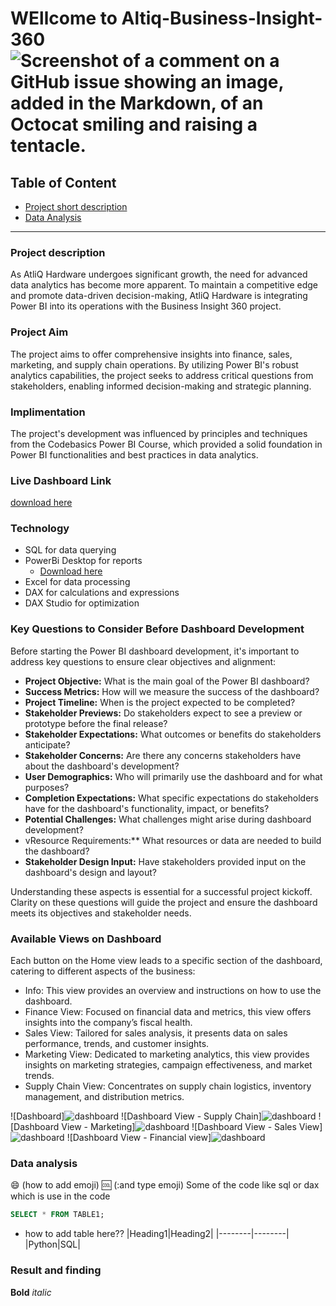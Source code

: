 # WEllcome to Altiq-Business-Insight-360 ![Screenshot of a comment on a GitHub issue showing an image, added in the Markdown, of an Octocat smiling and raising a tentacle.](https://myoctocat.com/assets/images/base-octocat.svg) 


## Table of Content

- [Project short description](#project-short-description)
- [Data Analysis](#data-analysis)

---
### Project description
As AtliQ Hardware undergoes significant growth, the need for advanced data analytics has become more apparent. To maintain a competitive edge and promote data-driven decision-making, AtliQ Hardware is integrating Power BI into its operations with the Business Insight 360 project.

### Project Aim
The project aims to offer comprehensive insights into finance, sales, marketing, and supply chain operations. By utilizing Power BI's robust analytics capabilities, the project seeks to address critical questions from stakeholders, enabling informed decision-making and strategic planning.

### Implimentation
The project's development was influenced by principles and techniques from the Codebasics Power BI Course, which provided a solid foundation in Power BI functionalities and best practices in data analytics.

### Live Dashboard Link
[download here](https://app.powerbi.com/links/-rCl-PN9vx?ctid=0cb8250f-3ddf-4c46-914a-7ac630038b4c&pbi_source=linkShare)

### Technology
- SQL for data querying
- PowerBi Desktop for reports
  - [Download here](https://powerbi.microsoft.com/en-us/downloads)
- Excel for data processing
- DAX for calculations and expressions
- DAX Studio for optimization

### Key Questions to Consider Before Dashboard Development
Before starting the Power BI dashboard development, it's important to address key questions to ensure clear objectives and alignment:

- **Project Objective:** What is the main goal of the Power BI dashboard?
- **Success Metrics:** How will we measure the success of the dashboard?
- **Project Timeline:** When is the project expected to be completed?
- **Stakeholder Previews:** Do stakeholders expect to see a preview or prototype before the final release?
- **Stakeholder Expectations:** What outcomes or benefits do stakeholders anticipate?
- **Stakeholder Concerns:** Are there any concerns stakeholders have about the dashboard's development?
- **User Demographics:** Who will primarily use the dashboard and for what purposes?
- **Completion Expectations:** What specific expectations do stakeholders have for the dashboard's functionality, impact, or benefits?
- **Potential Challenges:** What challenges might arise during dashboard development?
- vResource Requirements:** What resources or data are needed to build the dashboard?
- **Stakeholder Design Input:** Have stakeholders provided input on the dashboard's design and layout?

Understanding these aspects is essential for a successful project kickoff. Clarity on these questions will guide the project and ensure the dashboard meets its objectives and stakeholder needs.

### Available Views on Dashboard

Each button on the Home view leads to a specific section of the dashboard, catering to different aspects of the business:

- Info: This view provides an overview and instructions on how to use the dashboard.
- Finance View: Focused on financial data and metrics, this view offers insights into the company’s fiscal health.
- Sales View: Tailored for sales analysis, it presents data on sales performance, trends, and customer insights.
- Marketing View: Dedicated to marketing analytics, this view provides insights on marketing strategies, campaign effectiveness, and market trends.
- Supply Chain View: Concentrates on supply chain logistics, inventory management, and distribution metrics.


![Dashboard]![dashboard](https://github.com/RiyaSinghPatel/Altiq-Business-Insight-360/assets/148413456/2c39671b-78b7-417e-b40f-55e03cf5d05f)
![Dashboard View - Supply Chain]![dashboard](https://github.com/RiyaSinghPatel/Altiq-Business-Insight-360/assets/148413456/2451a328-066e-4759-9879-404ba9e5cf40)
![Dashboard View - Marketing]![dashboard](https://github.com/RiyaSinghPatel/Altiq-Business-Insight-360/assets/148413456/b2e58388-a65e-4138-9edd-672a2aac4378)
![Dashboard View - Sales View]![dashboard](https://github.com/RiyaSinghPatel/Altiq-Business-Insight-360/assets/148413456/bbfa3eab-28c1-4692-ab8d-900bc4871e14)
![Dashboard View - Financial view]![dashboard](https://github.com/RiyaSinghPatel/Altiq-Business-Insight-360/assets/148413456/73e96600-5ede-4ac9-a29d-cdb871be1791)


### Data analysis
😄 (how to add emoji)
🆒 (:and type emoji)
Some of the code like sql or dax which is use in the code

```sql
SELECT * FROM TABLE1;
```

- how to add table here??
  |Heading1|Heading2|
  |--------|--------|
  |Python|SQL|


### Result and finding

**Bold**
*italic*
